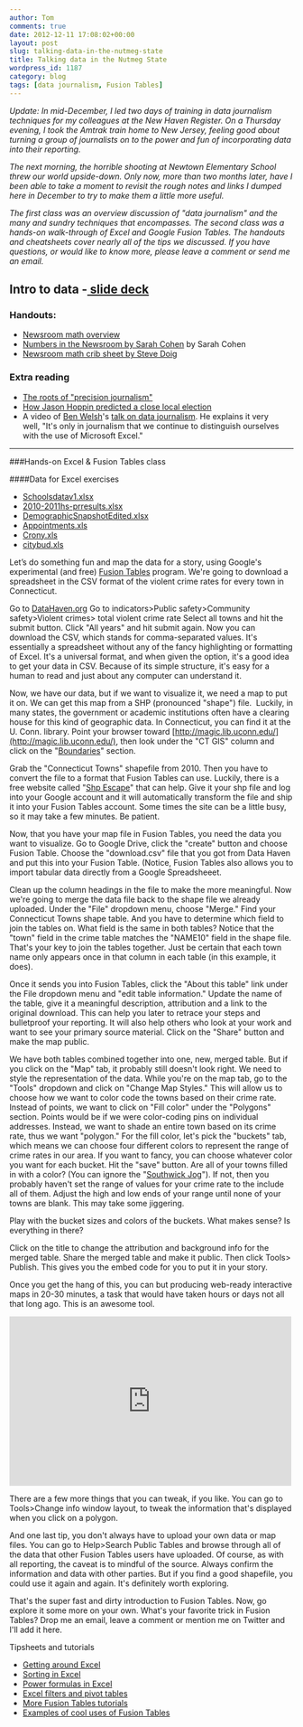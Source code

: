 ```yaml
---
author: Tom
comments: true
date: 2012-12-11 17:08:02+00:00
layout: post
slug: talking-data-in-the-nutmeg-state
title: Talking data in the Nutmeg State
wordpress_id: 1187
category: blog
tags: [data journalism, Fusion Tables]
---
```


_Update: In mid-December, I led two days of training in data journalism techniques for my colleagues at the New Haven Register. On a Thursday evening, I took the Amtrak train home to New Jersey, feeling good about turning a group of journalists on to the power and fun of incorporating data into their reporting._

_The next morning, the horrible shooting at Newtown Elementary School threw our world upside-down. Only now, more than two months later, have I been able to take a moment to revisit the rough notes and links I dumped here in December to try to make them a little more useful._

_The first class was an overview discussion of "data journalism" and the many and sundry techniques that encompasses. The second class was a hands-on walk-through of Excel and Google Fusion Tables. The handouts and cheatsheets cover nearly all of the tips we discussed. If you have questions, or would like to know more, please leave a comment or send me an email._


## Intro to data -[ slide deck](http://www.haikudeck.com/p/sd9NVKceJ0)

### Handouts:
	
  * [Newsroom math overview](/files/tips/mathhandout.doc)	
  * [Numbers in the Newsroom by Sarah Cohen](/files/tips/NumbersintheNewsroom.doc) by Sarah Cohen
  * [Newsroom math crib sheet by Steve Doig](/files/tips/NewsroomMathCribSheet.doc)

### Extra reading
	
  * [The roots of "precision journalism"](http://www.sampler.isr.umich.edu/2011/featured/revealing-the-roots-of-a-riot/  )	
  * [How Jason Hoppin predicted a close local election](http://www.santacruzlive.com/blogs/online/2012/11/27/how-sentinel-reporter-jason-hoppin-predicted-the-outcome-of-local-supervisors-race/  )	
  * A video of [Ben Welsh](http://www.palewire.com)'s [talk on data journalism](http://youtu.be/iP-On8PzEy8). He explains it very well, "It's only in journalism that we continue to distinguish ourselves with the use of Microsoft Excel."

* * *


###Hands-on Excel & Fusion Tables class

####Data for Excel exercises

  * [Schoolsdatav1.xlsx](/files/2012/11/schoolsdatav1.xlsx)	
  * [2010-2011hs-prresults.xlsx](/files/2012/11/2010-2011hs-prresults.xlsx)
  * [DemographicSnapshotEdited.xlsx](/files/2012/11/demographicsnapshot2012public.xlsx)
  * [Appointments.xls](/files/2008/09/3appointmentsclass.xls)
  * [Crony.xls](/files/2008/09/8crony.xls)
  * [citybud.xls](/files/2008/09/10citybud.xls)

Let’s do something fun and map the data for a story, using Google's experimental (and free) [Fusion Tables](http://tables.googlelabs.com/) program. We're going to download a spreadsheet in the CSV format of the violent crime rates for every town in Connecticut.

Go to [DataHaven.org](http://www.datahaven.org) Go to indicators>Public safety>Community safety>Violent crimes> total violent crime rate
Select all towns and hit the submit button. Click "All years" and hit submit again. Now you can download the CSV, which stands for comma-separated values. It's essentially a spreadsheet without any of the fancy highlighting or formatting of Excel. It's a universal format, and when given the option, it's a good idea to get your data in CSV. Because of its simple structure, it's easy for a human to read and just about any computer can understand it.

Now, we have our data, but if we want to visualize it, we need a map to put it on. We can get this map from a SHP (pronounced "shape") file.  Luckily, in many states, the government or academic institutions often have a clearing house for this kind of geographic data. In Connecticut, you can find it at the U. Conn. library. Point your browser toward [http://magic.lib.uconn.edu/](http://magic.lib.uconn.edu/), then look under the "CT GIS" column and click on the "[Boundaries](http://magic.lib.uconn.edu/connecticut_data.html#boundaries)" section.

Grab the "Connecticut Towns" shapefile from 2010. Then you have to convert the file to a format that Fusion Tables can use. Luckily, there is a free website called "[Shp Escape](http://shpescape.com/)" that can help. Give it your shp file and log into your Google account and it will automatically transform the file and ship it into your Fusion Tables account. Some times the site can be a little busy, so it may take a few minutes. Be patient.

Now, that you have your map file in Fusion Tables, you need the data you want to visualize. Go to Google Drive, click the "create" button and choose Fusion Table. Choose the "download.csv" file that you got from Data Haven and put this into your Fusion Table. (Notice, Fusion Tables also allows you to import tabular data directly from a Google Spreadsheeet.

Clean up the column headings in the file to make the more meaningful. Now we're going to merge the data file back to the shape file we already uploaded. Under the "File" dropdown menu, choose "Merge." Find your Connecticut Towns shape table. And you have to determine which field to join the tables on. What field is the same in both tables? Notice that the "town" field in the crime table matches the "NAME10" field in the shape file. That's your key to join the tables together. Just be certain that each town name only appears once in that column in each table (in this example, it does).

Once it sends you into Fusion Tables, click the "About this table" link under the File dropdown menu and "edit table information." Update the name of the table, give it a meaningful description, attribution and a link to the original download. This can help you later to retrace your steps and bulletproof your reporting. It will also help others who look at your work and want to see your primary source material. Click on the "Share" button and make the map public.

We have both tables combined together into one, new, merged table. But if you click on the "Map" tab, it probably still doesn't look right. We need to style the representation of the data. While you're on the map tab, go to the "Tools" dropdown and click on "Change Map Styles." This will allow us to choose how we want to color code the towns based on their crime rate. Instead of points, we want to click on "Fill color" under the "Polygons" section. Points would be if we were color-coding pins on individual addresses. Instead, we want to shade an entire town based on its crime rate, thus we want "polygon." For the fill color, let's pick the "buckets" tab, which means we can choose four different colors to represent the range of crime rates in our area. If you want to fancy, you can choose whatever color you want for each bucket. Hit the "save" button. Are all of your towns filled in with a color? (You can ignore the "[Southwick Jog](http://www.cslib.org/jog.htm)"). If not, then you probably haven't set the range of values for your crime rate to the include all of them. Adjust the high and low ends of your range until none of your towns are blank. This may take some jiggering.

Play with the bucket sizes and colors of the buckets. What makes sense? Is everything in there?

Click on the title to change the attribution and background info for the merged table. Share the merged table and make it public. Then click Tools> Publish. This gives you the embed code for you to put it in your story.

Once you get the hang of this, you can but producing web-ready interactive maps in 20-30 minutes, a task that would have taken hours or days not all that long ago. This is an awesome tool.

<p><iframe width="500" height="300" scrolling="no" frameborder="no" src="https://www.google.com/fusiontables/embedviz?viz=MAP&amp;q=select+col0%3E%3E1+from+1hJY9IspBzWrEx5csZTISYn_r4JKlbTBIlGZyyyI&amp;h=false&amp;lat=41.620240308269935&amp;lng=-72.47735563281253&amp;z=8&amp;t=1&amp;l=col0%3E%3E1&amp;y=2&amp;tmplt=2"></iframe></p>

There are a few more things that you can tweak, if you like. You can go to Tools>Change info window layout, to tweak the information that's displayed when you click on a polygon.

And one last tip, you don't always have to upload your own data or map files. You can go to Help>Search Public Tables and browse through all of the data that other Fusion Tables users have uploaded. Of course, as with all reporting, the caveat is to mindful of the source. Always confirm the information and data with other parties. But if you find a good shapefile, you could use it again and again. It's definitely worth exploring.

That's the super fast and dirty introduction to Fusion Tables. Now, go explore it some more on your own. What's your favorite trick in Fusion Tables? Drop me an email, leave a comment or mention me on Twitter and I'll add it here.

Tipsheets and tutorials

  * [Getting around Excel](/files/tips/xlgetaround.doc)
  * [Sorting in Excel](/files/tips/xlsort.doc)
  * [Power formulas in Excel](/files/tips/xlpowerformula.doc)
  * [Excel filters and pivot tables](http://businessjournalism.org/wp-content/uploads/2012/03/xlpivot_updated.pdf)
  * [More Fusion Tables tutorials](http://support.google.com/fusiontables/answer/184641/?hl=en&)
  * [Examples of cool uses of Fusion Tables](https://sites.google.com/site/fusiontablestalks/stories)